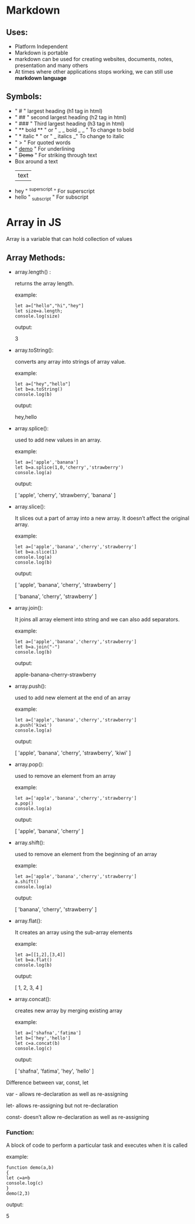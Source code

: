 # Markdown
## Uses:
- Platform Independent
- Markdown is portable
- markdown can be used for creating websites, documents, notes, presentation and many others
- At times where other applications stops working, we can still use **markdown language**
## Symbols:
- " # " largest heading (h1 tag in html)
- " ## " second largest heading (h2 tag in html)
- " ### " Third largest heading (h3 tag in html)
- " ** bold ** " or " _ _ bold _ _ " To change to bold
- " * italic * " or " _ italics _" To change to italic
- " > " For quoted words
- " <ins>demo</ins> " For underlining
- " ~~Demo~~ " For striking through text
- Box around a text
  <table> <tr> <td>  text </tr> </td> </table> 
- hey " <sup>superscript</sup> " For superscript
- hello " <sub>subscript</sub> " For subscript


# Array in JS

Array is a variable that can hold collection of values

## Array Methods:

- array.length() :
    
    returns the array length.
    
    example:
    ```
    let a=["hello","hi","hey"]
    let size=a.length;
    console.log(size)
    ```
    output:
    
    3
    
- array.toString():
    
    converts any array into strings of array value.
    
    example:
    ```
    let a=["hey","hello"]
    let b=a.toString()
    console.log(b)
    ```
    output:
    
    hey,hello
    
- array.splice():
    
    used to add new values in an array.
    
    example:
    ```
    let a=['apple','banana']
    let b=a.splice(1,0,'cherry','strawberry')
    console.log(a)
    ```
    output:
    
    [ 'apple', 'cherry', 'strawberry', 'banana' ]
    
- array.slice():
    
    It slices out a part of array into a new array. It doesn’t affect the original array.  
    
    example:
    ```
    let a=['apple','banana','cherry','strawberry']
    let b=a.slice(1)
    console.log(a)
    console.log(b)
    ```
    output:
    
    [ 'apple', 'banana', 'cherry', 'strawberry' ]

    [ 'banana', 'cherry', 'strawberry' ]
    
- array.join():
    
    It joins all array element into string and we can also add separators.
    
    example:
    ```
    let a=['apple','banana','cherry','strawberry']
    let b=a.join("-")
    console.log(b)
    ```
    output:
    
    apple-banana-cherry-strawberry
    
- array.push():
    
    used to add new element at the end of an array
    
    example:
    ```
    let a=['apple','banana','cherry','strawberry']
    a.push('kiwi')
    console.log(a)
    ```
    output:
    
    [ 'apple', 'banana', 'cherry', 'strawberry', 'kiwi' ]
    
- array.pop():
    
    used to remove an element from an array
    
    example:
    ```
    let a=['apple','banana','cherry','strawberry']
    a.pop()
    console.log(a)
    ```
    output:
    
    [ 'apple', 'banana', 'cherry' ]
    
- array.shift():
    
    used to remove an element from the beginning of an array
    
    example:
    ```
    let a=['apple','banana','cherry','strawberry']
    a.shift()
    console.log(a)
    ```
    output:
    
    [ 'banana', 'cherry', 'strawberry' ]
    
- array.flat():
    
    It creates an array using the sub-array elements
    
    example:
    ```
    let a=[[1,2],[3,4]]
    let b=a.flat()
    console.log(b)
    ```
    output:
    
    [ 1, 2, 3, 4 ]
    
- array.concat():
    
    creates new array by merging existing array
    
    example:
    ```
    let a=['shafna','fatima']
    let b=['hey','hello']
    let c=a.concat(b)
    console.log(c)
    ```
    output:
    
    [ 'shafna', 'fatima', 'hey', 'hello' ]
    

Difference between var, const, let

var - allows re-declaration as well as re-assigning

let- allows re-assigning but not re-declaration

const- doesn’t allow re-declaration as well as re-assigning

### Function:

A block of code to perform a particular task and executes when it is called

example:
```
function demo(a,b)
{
let c=a+b
console.log(c)
}
demo(2,3)
```
output:

5

<!-- .fle to save -->